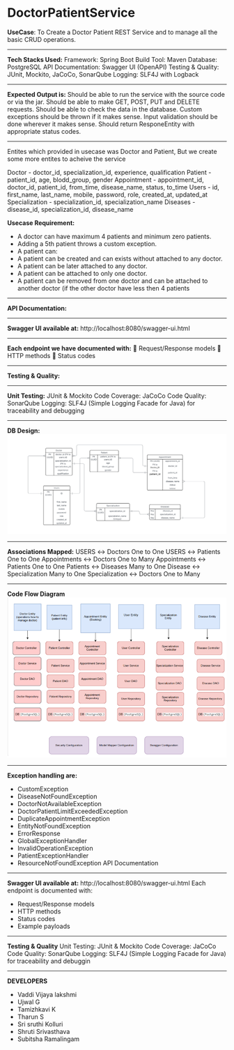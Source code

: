 # DoctorPatientService

**UseCase**: To Create a Doctor Patient REST Service and to manage all the basic CRUD operations.
_________________________________________________________________________________________________________________________________________________________
**Tech Stacks Used:** Framework: Spring Boot Build Tool: Maven Database: PostgreSQL API Documentation: Swagger UI (OpenAPI) Testing & Quality: JUnit, Mockito, JaCoCo, SonarQube Logging: SLF4J with Logback
_________________________________________________________________________________________________________________________________________________________

**Expected Output is:** Should be able to run the service with the source code or via the jar. Should be able to make GET, POST, PUT and DELETE requests. Should be able to check the data in the database. Custom exceptions should be thrown if it makes sense. Input validation should be done wherever it makes sense. Should return ResponeEntity with appropriate status codes.
_________________________________________________________________________________________________________________________________________________________

Entites which provided in usecase was Doctor and Patient, But we create some more entites to acheive the service

Doctor - doctor_id, specialization_id, experience, qualification
Patient - patient_id, age, blodd_group, gender
Appointment - appointment_id, doctor_id, patient_id, from_time, disease_name, status, to_time
Users - id, first_name, last_name, mobile, password, role, created_at, updated_at
Specialization - specialization_id, specialization_name
Diseases - disease_id, specialization_id, disease_name

**Usecase Requirement:**
* A doctor can have maximum 4 patients and minimum zero patients.
* Adding a 5th patient throws a custom exception.
* A patient can:
* A patient can be created and can exists without attached to
  any doctor.
* A patient can be later attached to any doctor.
* A patient can be attached to only one doctor.
* A patient can be removed from one doctor and can be attached
  to another doctor (if the other doctor have less then 4 patients
_________________________________________________________________________________________________________________________________________________________
**API Documentation:**
_________________________________________________________________________________________________________________________________________________________

**Swagger UI available at:** http://localhost:8080/swagger-ui.html
_________________________________________________________________________________________________________________________________________________________

**Each endpoint we have documented with:**  Request/Response models  HTTP methods  Status codes
_________________________________________________________________________________________________________________________________________________________

**Testing & Quality:**
_________________________________________________________________________________________________________________________________________________________

**Unit Testing:** JUnit & Mockito Code Coverage: JaCoCo Code Quality: SonarQube Logging: SLF4J (Simple Logging Facade for Java) for traceability and debugging
 _________________________________________________________________________________________________________________________________________________________

**DB Design:**
![img.png](img.png)
_________________________________________________________________________________________________________________________________________________________

**Associations Mapped:**
USERS ↔ Doctors One to One
USERS ↔ Patients One to One
Appointments ↔ Doctors One to Many
Appointments ↔ Patients One to One
Patients ↔ Diseases Many to One
Disease ↔ Specialization Many to One
Specialization ↔ Doctors One to Many
_________________________________________________________________________________________________________________________________________________________

 **Code Flow Diagram**
![img_1.png](img_1.png)
_________________________________________________________________________________________________________________________________________________________



**Exception handling are:**
* CustomException
* DiseaseNotFoundException
* DoctorNotAvailableException
* DoctorPatientLimitExceededException
* DuplicateAppointmentException
* EntityNotFoundException
* ErrorResponse
* GlobalExceptionHandler
* InvalidOperationException
* PatientExceptionHandler
* ResourceNotFoundException
API Documentation
_________________________________________________________________________________________________________________________________________________________

**Swagger UI available at:** http://localhost:8080/swagger-ui.html
Each endpoint is documented with:
* Request/Response models
* HTTP methods
* Status codes
* Example payloads
_________________________________________________________________________________________________________________________________________________________

**Testing & Quality**
Unit Testing: JUnit & Mockito
Code Coverage: JaCoCo
Code Quality: SonarQube
Logging: SLF4J (Simple Logging Facade for Java) for traceability
and debuggin

_______________________________________________________________________________________
**DEVELOPERS**
* Vaddi Vijaya lakshmi
* Ujwal G
* Tamizhkavi K
* Tharun S
* Sri sruthi Kolluri
* Shruti Srivasthava
* Subitsha Ramalingam

